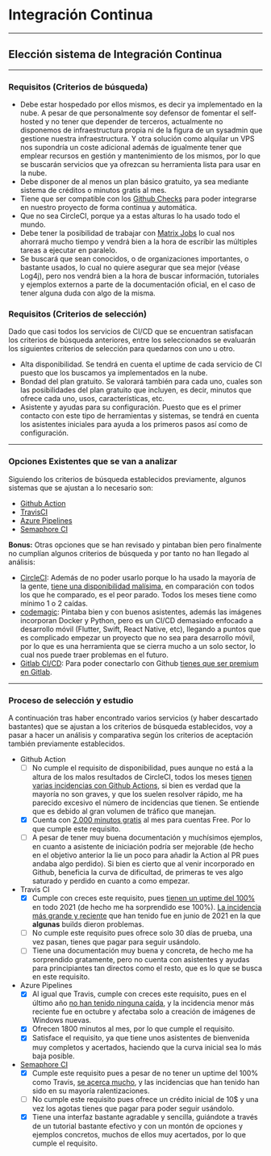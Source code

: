 # Integración Continua
***
## Elección sistema de Integración Continua
***
### Requisitos (Criterios de búsqueda)
- Debe estar hospedado por ellos mismos, es decir ya implementado en la nube. A pesar de que personalmente soy defensor de fomentar el self-hosted y no tener que depender de terceros, actualmente no disponemos de infraestructura propia ni de la figura de un sysadmin que gestione nuestra infraestructura. Y otra solución como alquilar un VPS nos supondría un coste adicional además de igualmente tener que emplear recursos en gestión y mantenimiento de los mismos, por lo que se buscarán servicios que ya ofrezcan su herramienta lista para usar en la nube. 
- Debe disponer de al menos un plan básico gratuito, ya sea mediante sistema de créditos o minutos gratis al mes.
- Tiene que ser compatible con los [Github Checks](https://docs.github.com/en/rest/reference/checks) para poder integrarse en nuestro proyecto de forma continua y automática.
- Que no sea CircleCI, porque ya a estas alturas lo ha usado todo el mundo.
- Debe tener la posibilidad de trabajar con [Matrix Jobs](https://docs.travis-ci.com/user/build-matrix/) lo cual nos ahorrará mucho tiempo y vendrá bien a la hora de escribir las múltiples tareas a ejecutar en paralelo.
- Se buscará que sean conocidos, o de organizaciones importantes, o bastante usados, lo cual no quiere asegurar que sea mejor (véase Log4j), pero nos vendrá bien a la hora de buscar información, tutoriales y ejemplos externos a parte de la documentación oficial, en el caso de tener alguna duda con algo de la misma.

### Requisitos (Criterios de selección)
Dado que casi todos los servicios de CI/CD que se encuentran satisfacan los criterios de búsqueda anteriores, entre los seleccionados se evaluarán los siguientes criterios de selección para quedarnos con uno u otro.

- Alta disponibilidad. Se tendrá en cuenta el uptime de cada servicio de CI puesto que los buscamos ya implementados en la nube.
- Bondad del plan gratuito. Se valorará también para cada uno, cuales son las posibilidades del plan gratuito que incluyen, es decir, minutos que ofrece cada uno, usos, características, etc.
- Asistente y ayudas para su configuración. Puesto que es el primer contacto con este tipo de herramientas y sistemas, se tendrá en cuenta los asistentes iniciales para ayuda a los primeros pasos así como de configuración.

***
### Opciones Existentes que se van a analizar 
Siguiendo los criterios de búsqueda establecidos previamente, algunos sistemas que se ajustan a lo necesario son:
- [Github Action](https://github.com/features/actions)
- [TravisCI](https://www.travis-ci.com/)
- [Azure Pipelines](https://azure.microsoft.com/es-es/services/devops/pipelines/)
- [Semaphore CI](https://semaphoreci.com/)

**Bonus:** Otras opciones que se han revisado y pintaban bien pero finalmente no cumplían algunos criterios de búsqueda y por tanto no han llegado al análisis:
- [CircleCI](https://circleci.com/): Además de no poder usarlo porque lo ha usado la mayoría de la gente, [tiene una disponibilidad malísima](https://status.circleci.com/uptime), en comparación con todos los que he comparado, es el peor parado. Todos los meses tiene como mínimo 1 o 2 caídas.
- [codemagic](https://codemagic.io/start/): Pintaba bien y con buenos asistentes, además las imágenes incorporan Docker y Python, pero es un CI/CD demasiado enfocado a desarrollo móvil (Flutter, Swift, React Native, etc), llegando a puntos que es complicado empezar un proyecto que no sea para desarrollo móvil, por lo que es una herramienta que se cierra mucho a un solo sector, lo cual nos puede traer problemas en el futuro.
- [Gitlab CI/CD](https://docs.gitlab.com/ee/ci/): Para poder conectarlo con Github [tienes que ser premium en Gitlab](https://docs.gitlab.com/ee/ci/ci_cd_for_external_repos/github_integration.html).

***
### Proceso de selección y estudio
A continuación tras haber encontrado varios servicios (y haber descartado bastantes) que se ajustan a los criterios de búsqueda establecidos, voy a pasar a hacer un análisis y comparativa según los criterios de aceptación también previamente establecidos. 

- Github Action
  - [ ] No cumple el requisito de disponibilidad, pues aunque no está a la altura de los malos resultados de CircleCI, todos los meses [tienen varias incidencias con Github Actions](https://www.githubstatus.com/history), si bien es verdad que la mayoría no son graves, y que los suelen resolver rápido, me ha parecido excesivo el número de incidencias que tienen. Se entiende que es debido al gran volumen de tráfico que manejan.
  - [x] Cuenta con [2.000 minutos gratis](https://docs.github.com/en/billing/managing-billing-for-github-actions/about-billing-for-github-actions#included-storage-and-minutes) al mes para cuentas Free. Por lo que cumple este requisito.
  - [ ] A pesar de tener muy buena documentación y muchísimos ejemplos, en cuanto a asistente de iniciación podría ser mejorable (de hecho en el objetivo anterior la lie un poco para añadir la Action al PR pues andaba algo perdido). Si bien es cierto que al venir incorporado en Github, beneficia la curva de dificultad, de primeras te ves algo saturado y perdido en cuanto a como empezar.
- Travis CI
  - [x] Cumple con creces este requisito, pues [tienen un uptime del 100%](https://www.traviscistatus.com/uptime?page=1) en todo 2021 (de hecho me ha sorprendido ese 100%). [La incidencia más grande y reciente](https://www.traviscistatus.com/incidents/813z61sk317x) que han tenido fue en junio de 2021 en la que **algunas** builds dieron problemas.
  - [ ] No cumple este requisito pues ofrece solo 30 días de prueba, una vez pasan, tienes que pagar para seguir usándolo.
  - [ ] Tiene una documentación muy buena y concreta, de hecho me ha sorprendido gratamente, pero no cuenta con asistentes y ayudas para principiantes tan directos como el resto, que es lo que se busca en este requisito. 
- Azure Pipelines
  - [x] Al igual que Travis, cumple con creces este requisito, pues en el último año [no han tenido ninguna caída](https://status.dev.azure.com/_history), y la incidencia menor más reciente fue en octubre y afectaba solo a creación de imágenes de Windows nuevas.
  - [x] Ofrecen 1800 minutos al mes, por lo que cumple el requisito.
  - [x] Satisface el requisito, ya que tiene unos asistentes de bienvenida muy completos y acertados, haciendo que la curva inicial sea lo más baja posible. 
- [Semaphore CI](https://semaphoreci.com/)
  - [x] Cumple este requisito pues a pesar de no tener un uptime del 100% como Travis, [se acerca mucho](https://status.semaphoreci.com/uptime?page=1), y las incidencias que han tenido han sido en su mayoría ralentizaciones. 
  - [ ] No cumple este requisito pues ofrece un crédito inicial de 10$ y una vez los agotas tienes que pagar para poder seguir usándolo.
  - [x] Tiene una interfaz bastante agradable y sencilla, guiándote a través de un tutorial bastante efectivo y con un montón de opciones y ejemplos concretos, muchos de ellos muy acertados, por lo que cumple el requisito. 